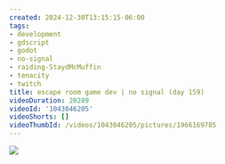 ```yaml
---
created: 2024-12-30T13:15:15-06:00
tags:
- development
- gdscript
- godot
- no-signal
- raiding-StaydMcMuffin
- tenacity
- twitch
title: escape room game dev | no signal (day 159)
videoDuration: 20289
videoId: '1043046205'
videoShorts: []
videoThumbId: /videos/1043046205/pictures/1966169785
---
```


![](20241230191515.jpg)
